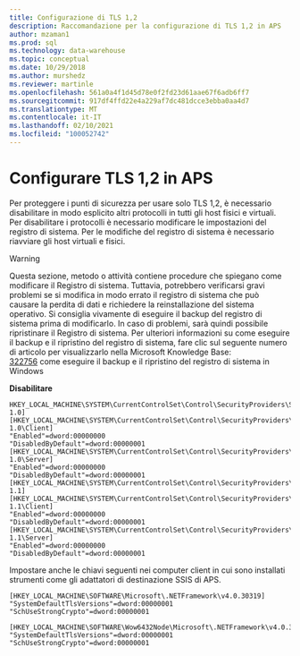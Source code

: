 ```yaml
---
title: Configurazione di TLS 1,2
description: Raccomandazione per la configurazione di TLS 1,2 in APS
author: mzaman1
ms.prod: sql
ms.technology: data-warehouse
ms.topic: conceptual
ms.date: 10/29/2018
ms.author: murshedz
ms.reviewer: martinle
ms.openlocfilehash: 561a0a4f1d45d78e0f2fd23d61aae67f6adb6ff7
ms.sourcegitcommit: 917df4ffd22e4a229af7dc481dcce3ebba0aa4d7
ms.translationtype: MT
ms.contentlocale: it-IT
ms.lasthandoff: 02/10/2021
ms.locfileid: "100052742"
---
```

# <a name="configure-tls-12-in-aps"></a>Configurare TLS 1,2 in APS

Per proteggere i punti di sicurezza per usare solo TLS 1,2, è necessario disabilitare in modo esplicito altri protocolli in tutti gli host fisici e virtuali. Per disabilitare i protocolli è necessario modificare le impostazioni del registro di sistema. Per le modifiche del registro di sistema è necessario riavviare gli host virtuali e fisici.

> [!WARNING]
> Questa sezione, metodo o attività contiene procedure che spiegano come modificare il Registro di sistema. Tuttavia, potrebbero verificarsi gravi problemi se si modifica in modo errato il registro di sistema che può causare la perdita di dati e richiedere la reinstallazione del sistema operativo. Si consiglia vivamente di eseguire il backup del registro di sistema prima di modificarlo. In caso di problemi, sarà quindi possibile ripristinare il Registro di sistema. Per ulteriori informazioni su come eseguire il backup e il ripristino del registro di sistema, fare clic sul seguente numero di articolo per visualizzarlo nella Microsoft Knowledge Base:<br>
[322756](https://support.microsoft.com/help/322756) come eseguire il backup e il ripristino del registro di sistema in Windows

**Disabilitare**
```
HKEY_LOCAL_MACHINE\SYSTEM\CurrentControlSet\Control\SecurityProviders\SCHANNEL\Protocols\TLS 1.0]
[HKEY_LOCAL_MACHINE\SYSTEM\CurrentControlSet\Control\SecurityProviders\SCHANNEL\Protocols\TLS 1.0\Client]
"Enabled"=dword:00000000
"DisabledByDefault"=dword:00000001
[HKEY_LOCAL_MACHINE\SYSTEM\CurrentControlSet\Control\SecurityProviders\SCHANNEL\Protocols\TLS 1.0\Server]
"Enabled"=dword:00000000
"DisabledByDefault"=dword:00000001
[HKEY_LOCAL_MACHINE\SYSTEM\CurrentControlSet\Control\SecurityProviders\SCHANNEL\Protocols\TLS 1.1]
[HKEY_LOCAL_MACHINE\SYSTEM\CurrentControlSet\Control\SecurityProviders\SCHANNEL\Protocols\TLS 1.1\Client]
"Enabled"=dword:00000000
"DisabledByDefault"=dword:00000001
[HKEY_LOCAL_MACHINE\SYSTEM\CurrentControlSet\Control\SecurityProviders\SCHANNEL\Protocols\TLS 1.1\Server]
"Enabled"=dword:00000000
"DisabledByDefault"=dword:00000001
```

Impostare anche le chiavi seguenti nei computer client in cui sono installati strumenti come gli adattatori di destinazione SSIS di APS.
```
[HKEY_LOCAL_MACHINE\SOFTWARE\Microsoft\.NETFramework\v4.0.30319]
"SystemDefaultTlsVersions"=dword:00000001
"SchUseStrongCrypto"=dword:00000001

[HKEY_LOCAL_MACHINE\SOFTWARE\Wow6432Node\Microsoft\.NETFramework\v4.0.30319]
"SystemDefaultTlsVersions"=dword:00000001
"SchUseStrongCrypto"=dword:00000001 
```




